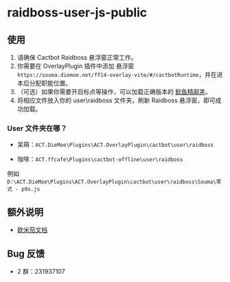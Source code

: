 # raidboss-user-js-public

## 使用

1. 请确保 Cactbot Raidboss 悬浮窗正常工作。
1. 你需要在 OverlayPlugin 插件中添加 悬浮窗 `https://souma.diemoe.net/ff14-overlay-vite/#/cactbotRuntime`，并在进本后分配职能位置。
1. （可选）如果你需要开启标点等操作，可以加载正确版本的 [鲶鱼精邮差](https://github.com/Natsukage/PostNamazu/releases)。
1. 将相应文件放入你的 user\raidboss 文件夹，刷新 Raidboss 悬浮窗，即可成功加载。

### User 文件夹在哪？

- 呆萌：`ACT.DieMoe\Plugins\ACT.OverlayPlugin\cactbot\user\raidboss`

- 咖啡：`ACT.ffcafe\Plugins\cactbot-offline\user\raidboss`

例如 `D:\ACT.DieMoe\Plugins\ACT.OverlayPlugin\cactbot\user\raidboss\Souma\零式 - p9s.js`

## 额外说明

- [欧米茄文档](https://docs.qq.com/doc/DTXZHb1lXcUZ4eXBh)

## Bug 反馈

- 2 群：231937107
